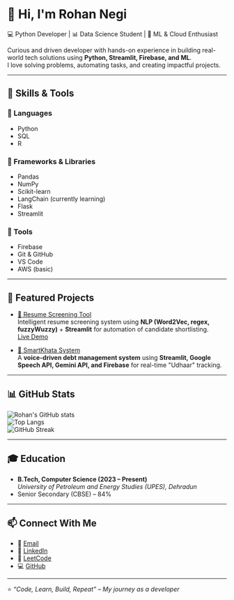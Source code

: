 # 👋 Hi, I'm Rohan Negi  
💻 Python Developer | 📊 Data Science Student | 🚀 ML & Cloud Enthusiast  

Curious and driven developer with hands-on experience in building real-world tech solutions using **Python, Streamlit, Firebase, and ML**.  
I love solving problems, automating tasks, and creating impactful projects.  

---

## 🚀 Skills & Tools  

### 🔹 Languages  
- Python  
- SQL  
- R  

### 🔹 Frameworks & Libraries  
- Pandas  
- NumPy  
- Scikit-learn  
- LangChain (currently learning)  
- Flask  
- Streamlit  

### 🔹 Tools  
- Firebase  
- Git & GitHub  
- VS Code  
- AWS (basic)    

---

## 📂 Featured Projects  

- [📄 Resume Screening Tool](https://github.com/rohannegi-2005/Resume_Scanner)  
  Intelligent resume screening system using **NLP (Word2Vec, regex, fuzzyWuzzy)** + **Streamlit** for automation of candidate shortlisting.  
  [Live Demo](https://resumescanner-h4dxepxy8dyxs6txvgjazj.streamlit.app/)  

- [🛒 SmartKhata System](https://github.com/rohannegi-2005/SmartKhata)  
  A **voice-driven debt management system** using **Streamlit, Google Speech API, Gemini API, and Firebase** for real-time "Udhaar" tracking. 
---

## 📊 GitHub Stats  

![Rohan's GitHub stats](https://github-readme-stats.vercel.app/api?username=rohannegi-2005&show_icons=true&theme=radical)  
![Top Langs](https://github-readme-stats.vercel.app/api/top-langs/?username=rohannegi-2005&layout=compact&theme=radical)  
![GitHub Streak](https://github-readme-streak-stats.herokuapp.com/?user=rohannegi-2005&theme=radical)  

---

## 🎓 Education  
- **B.Tech, Computer Science (2023 – Present)**  
  *University of Petroleum and Energy Studies (UPES), Dehradun*  
- Senior Secondary (CBSE) – 84%  

---

## 📫 Connect With Me  
- 📧 [Email](mailto:rohannnegi2005@gmail.com)  
- 🔗 [LinkedIn](https://www.linkedin.com/in/rohan-negi-2005-)  
- 🏏 [LeetCode](https://leetcode.com/u/Rohann_18/)  
- 💻 [GitHub](https://github.com/rohannegi-2005)  

---

⭐️ *“Code, Learn, Build, Repeat” – My journey as a developer*  
